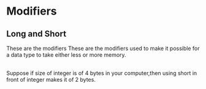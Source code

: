 # Modifiers

## Long and Short

These are the modifiers These are the modifiers used to make it possible for a data type to take either less or more memory. <br><br>

Suppose if size of integer is of 4 bytes in your computer,then using short in front of integer makes it of 2 bytes.
